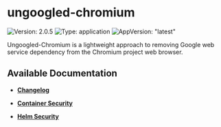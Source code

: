 # ungoogled-chromium

![Version: 2.0.5](https://img.shields.io/badge/Version-2.0.5-informational?style=flat-square) ![Type: application](https://img.shields.io/badge/Type-application-informational?style=flat-square) ![AppVersion: "latest"](https://img.shields.io/badge/AppVersion-"latest"-informational?style=flat-square)

Ungoogled-Chromium is a lightweight approach to removing Google web service dependency from the Chromium project web browser.

## Available Documentation

- [**Changelog**](CHANGELOG)

- [**Container Security**](container-security)

- [**Helm Security**](helm-security)

